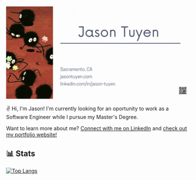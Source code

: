 
[![Banner](https://github.com/JasonTuyen/JasonTuyen/blob/main/banner.gif)](https://www.linkedin.com/in/jason-tuyen/)

✌ Hi, I'm Jason! I'm currently looking for an oportunity to work as a Software Engineer while I pursue my Master's Degree.

Want to learn more about me? [Connect with me on LinkedIn](https://www.linkedin.com/in/jason-tuyen/) and [check out my portfolio website!](https://www.jasontuyen.com/about)

## 📊 Stats

[![Top Langs](https://github-readme-stats.vercel.app/api/top-langs/?username=jasontuyen&langs_count=8)](https://github.com/anuraghazra/github-readme-stats)
